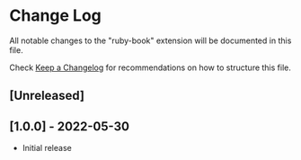 # Change Log

All notable changes to the "ruby-book" extension will be documented in this file.

Check [Keep a Changelog](http://keepachangelog.com/) for recommendations on how to structure this file.

## [Unreleased]


## [1.0.0] - 2022-05-30

- Initial release
